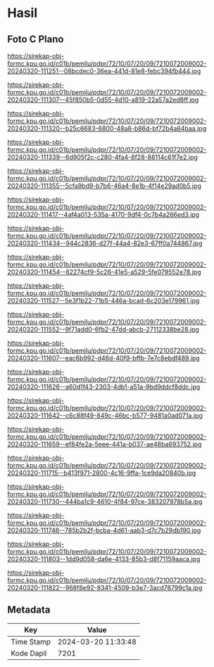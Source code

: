 # Hasil

## Foto C Plano

https://sirekap-obj-formc.kpu.go.id/c01b/pemilu/pdpr/72/10/07/20/09/7210072009002-20240320-111251--08bcdec0-36ea-441d-81e8-febc394fb444.jpg

https://sirekap-obj-formc.kpu.go.id/c01b/pemilu/pdpr/72/10/07/20/09/7210072009002-20240320-111307--45f850b5-0d55-4d10-a819-22a57a2ed8ff.jpg

https://sirekap-obj-formc.kpu.go.id/c01b/pemilu/pdpr/72/10/07/20/09/7210072009002-20240320-111320--b25c6683-6800-48a8-b86d-bf72b4a84baa.jpg

https://sirekap-obj-formc.kpu.go.id/c01b/pemilu/pdpr/72/10/07/20/09/7210072009002-20240320-111339--6d905f2c-c280-4fa4-8f28-88114c61f7e2.jpg

https://sirekap-obj-formc.kpu.go.id/c01b/pemilu/pdpr/72/10/07/20/09/7210072009002-20240320-111355--5cfa9bd9-b7b6-46a4-8e1b-4f14e29ad0b5.jpg

https://sirekap-obj-formc.kpu.go.id/c01b/pemilu/pdpr/72/10/07/20/09/7210072009002-20240320-111417--4af4a013-535a-4170-9df4-0c7b4a266ed3.jpg

https://sirekap-obj-formc.kpu.go.id/c01b/pemilu/pdpr/72/10/07/20/09/7210072009002-20240320-111434--944c2836-d27f-44a4-82e3-67ff0a744867.jpg

https://sirekap-obj-formc.kpu.go.id/c01b/pemilu/pdpr/72/10/07/20/09/7210072009002-20240320-111454--82274cf9-5c26-41e5-a529-5fe079552e78.jpg

https://sirekap-obj-formc.kpu.go.id/c01b/pemilu/pdpr/72/10/07/20/09/7210072009002-20240320-111527--5e3f1b22-71b5-446a-bcad-6c203e179961.jpg

https://sirekap-obj-formc.kpu.go.id/c01b/pemilu/pdpr/72/10/07/20/09/7210072009002-20240320-111552--9f71add0-6fb2-47dd-abcb-27112338be28.jpg

https://sirekap-obj-formc.kpu.go.id/c01b/pemilu/pdpr/72/10/07/20/09/7210072009002-20240320-111607--eac6b992-d46d-40f9-bffb-7e7c8ebdf489.jpg

https://sirekap-obj-formc.kpu.go.id/c01b/pemilu/pdpr/72/10/07/20/09/7210072009002-20240320-111626--a60d1f43-2303-4db1-a51a-9bd9ddcf8ddc.jpg

https://sirekap-obj-formc.kpu.go.id/c01b/pemilu/pdpr/72/10/07/20/09/7210072009002-20240320-111642--c6c88f49-849c-46bc-b577-9481a0ad071a.jpg

https://sirekap-obj-formc.kpu.go.id/c01b/pemilu/pdpr/72/10/07/20/09/7210072009002-20240320-111659--ef84fe2a-5eee-441a-b037-ae48ba693752.jpg

https://sirekap-obj-formc.kpu.go.id/c01b/pemilu/pdpr/72/10/07/20/09/7210072009002-20240320-111715--b413f971-2800-4c16-9ffa-1ce9da20840b.jpg

https://sirekap-obj-formc.kpu.go.id/c01b/pemilu/pdpr/72/10/07/20/09/7210072009002-20240320-111730--444ba1c9-4610-4f84-97ce-383207978b5a.jpg

https://sirekap-obj-formc.kpu.go.id/c01b/pemilu/pdpr/72/10/07/20/09/7210072009002-20240320-111746--785b2b2f-bcba-4d61-aab3-d7c7b29db190.jpg

https://sirekap-obj-formc.kpu.go.id/c01b/pemilu/pdpr/72/10/07/20/09/7210072009002-20240320-111803--1dd9d058-da6e-4133-85b3-d8f71159aaca.jpg

https://sirekap-obj-formc.kpu.go.id/c01b/pemilu/pdpr/72/10/07/20/09/7210072009002-20240320-111822--968f8e92-8341-4509-b3e7-3acd78799c1a.jpg


## Metadata

| Key        | Value               |
| ---------- | ------------------- |
| Time Stamp | 2024-03-20 11:33:48 |
| Kode Dapil | 7201                |



